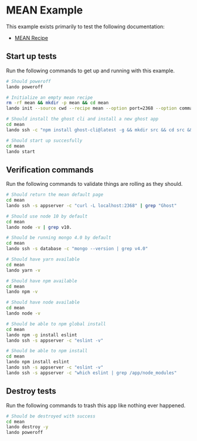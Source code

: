 MEAN Example
============

This example exists primarily to test the following documentation:

* [MEAN Recipe](https://docs.devwithlando.io/tutorial/mean.html)

Start up tests
--------------

Run the following commands to get up and running with this example.

```bash
# Should poweroff
lando poweroff

# Initialize an empty mean recipe
rm -rf mean && mkdir -p mean && cd mean
lando init --source cwd --recipe mean --option port=2368 --option command="su - node -c \'/var/www/.npm-global/bin/ghost run -d /app/src -D\'" --name lando-mean

# Should install the ghost cli and install a new ghost app
cd mean
lando ssh -c "npm install ghost-cli@latest -g && mkdir src && cd src && ghost install local --no-start --ip 0.0.0.0"

# Should start up succesfully
cd mean
lando start
```

Verification commands
---------------------

Run the following commands to validate things are rolling as they should.

```bash
# Should return the mean default page
cd mean
lando ssh -s appserver -c "curl -L localhost:2368" | grep "Ghost"

# Should use node 10 by default
cd mean
lando node -v | grep v10.

# Should be running mongo 4.0 by default
cd mean
lando ssh -s database -c "mongo --version | grep v4.0"

# Should have yarn available
cd mean
lando yarn -v

# Should have npm available
cd mean
lando npm -v

# Should have node available
cd mean
lando node -v

# Should be able to npm global install
cd mean
lando npm -g install eslint
lando ssh -s appserver -c "eslint -v"

# Should be able to npm install
cd mean
lando npm install eslint
lando ssh -s appserver -c "eslint -v"
lando ssh -s appserver -c "which eslint | grep /app/node_modules"
```

Destroy tests
-------------

Run the following commands to trash this app like nothing ever happened.

```bash
# Should be destroyed with success
cd mean
lando destroy -y
lando poweroff
```
